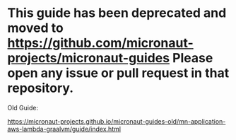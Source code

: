 # This guide has been deprecated and moved to https://github.com/micronaut-projects/micronaut-guides Please open any issue or pull request in that repository.

Old Guide: 

https://micronaut-projects.github.io/micronaut-guides-old/mn-application-aws-lambda-graalvm/guide/index.html

